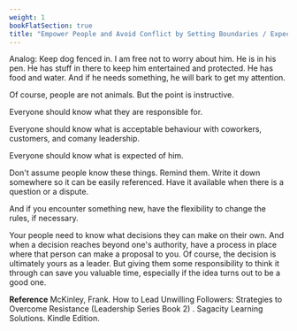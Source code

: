 ```yaml
---
weight: 1
bookFlatSection: true
title: "Empower People and Avoid Conflict by Setting Boundaries / Expectations"
---
```


Analog: Keep dog fenced in.  I am free not to worry about him.  He is in his pen.  He has stuff in there to keep him entertained and protected.  He has food and water.  And if he needs something, he will bark to get my attention.

Of course, people are not animals. But the point is instructive.

Everyone should know what they are responsible for.

Everyone should know what is acceptable behaviour with coworkers, customers, and comany leadership.

Everyone should know what is expected of him.  

Don't assume people know these things. Remind them. Write it down somewhere so it can be easily referenced. Have it available when there is a question or a dispute.   

And if you encounter something new, have the flexibility to change the rules, if necessary.   

Your people need to know what decisions they can make on their own. And when a decision reaches beyond one's authority, have a process in place where that person can make a proposal to you. Of course, the decision is ultimately yours as a leader. But giving them some responsibility to think it through can save you valuable time, especially if the idea turns out to be a good one.

**Reference**
McKinley, Frank. How to Lead Unwilling Followers: Strategies to Overcome Resistance (Leadership Series Book 2) . Sagacity Learning Solutions. Kindle Edition. 